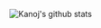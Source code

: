 ![Kanoj's github stats](https://github-readme-stats.vercel.app/api?username=xr4ym0nd&hide=prs&show_icons=true&theme=react)
